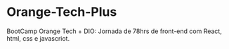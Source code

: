 # Orange-Tech-Plus
BootCamp Orange Tech + DIO:  Jornada de 78hrs de front-end com React, html, css e javascriot.
